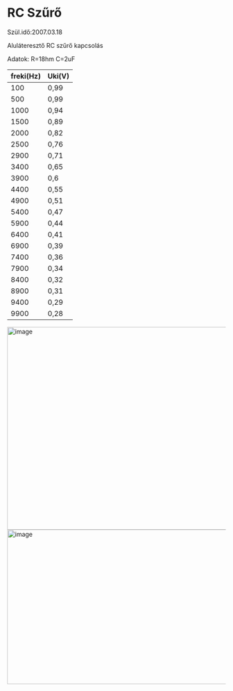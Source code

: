 # RC Szűrő  
Szül.idő:2007.03.18  

Aluláteresztő RC szűrő kapcsolás  

Adatok:
R=18hm
C=2uF

|freki(Hz)|	Uki(V)|  
|---------|-------|
|100      |	  0,99|
|500	    |   0,99|
|1000	    |   0,94|
|1500	    |   0,89|
|2000	    |   0,82|
|2500	    |   0,76|
|2900	    |   0,71|
|3400	    |   0,65|
|3900	    |    0,6|
|4400	    |   0,55|
|4900	    |   0,51|
|5400	    |   0,47|
|5900	    |   0,44|
|6400	    |   0,41|
|6900	    |   0,39|
|7400	    |   0,36|
|7900	    |   0,34|
|8400	    |   0,32|
|8900	    |   0,31|
|9400	    |   0,29|
|9900	    |   0,28|




<img width="746" height="467" alt="image" src="https://github.com/user-attachments/assets/36862639-d5cf-4ec6-b09a-fcdaff599e59" />
<img width="658" height="356" alt="image" src="https://github.com/user-attachments/assets/42e9d778-8106-4ad5-81d1-5c8f2927b719" />
